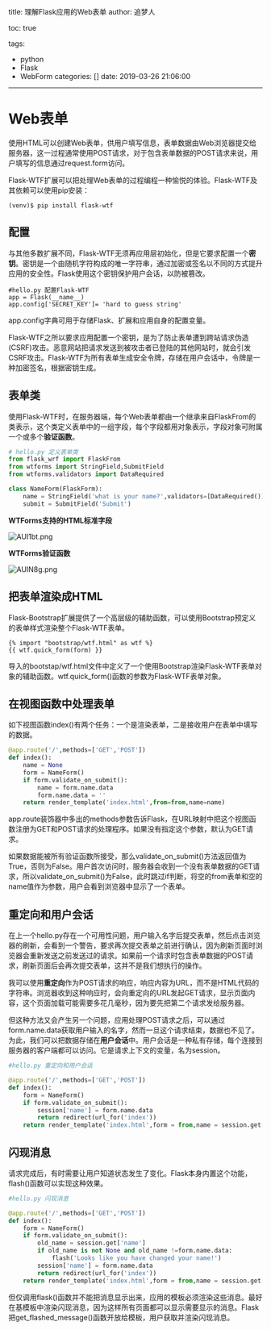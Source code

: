 title: 理解Flask应用的Web表单
author: 追梦人

toc: true

tags:

  - python
  - Flask
  - WebForm
categories: []
date: 2019-03-26 21:06:00

---

# Web表单

使用HTML可以创建Web表单，供用户填写信息，表单数据由Web浏览器提交给服务器，这一过程通常使用POST请求，对于包含表单数据的POST请求来说，用户填写的信息通过request.form访问。

Flask-WTF扩展可以把处理Web表单的过程编程一种愉悦的体验。Flask-WTF及其依赖可以使用pip安装：

```
(venv)$ pip install flask-wtf
```

<!-- more -->

## 配置

与其他多数扩展不同，Flask-WTF无须再应用层初始化，但是它要求配置一个**密钥**。密钥是一个由随机字符构成的唯一字符串，通过加密或签名以不同的方式提升应用的安全性。Flask使用这个密钥保护用户会话，以防被篡改。

```
#hello.py 配置Flask-WTF
app = Flask(__name__)
app.config['SECRET_KEY']= 'hard to guess string'
```

app.config字典可用于存储Flask、扩展和应用自身的配置变量。

Flask-WTF之所以要求应用配置一个密钥，是为了防止表单遭到跨站请求伪造(CSRF)攻击。恶意网站把请求发送到被攻击者已登陆的其他网站时，就会引发CSRF攻击。Flask-WTF为所有表单生成安全令牌，存储在用户会话中，令牌是一种加密签名，根据密钥生成。

## 表单类

使用Flask-WTF时，在服务器端，每个Web表单都由一个继承来自FlaskFrom的类表示，这个类定义表单中的一组字段，每个字段都用对象表示，字段对象可附属一个或多个**验证函数**。

```python
# hello.py 定义表单类
from flask_wrf import FlaskFrom
from wtforms import StringField,SubmitField
from wtforms.validators import DataRequired

class NameForm(FlaskForm):
    name = StringField('what is your name?',validators=[DataRequired()])
    submit = SubmitField('Submit')
```

**WTForms支持的HTML标准字段**

![AUI1bt.png](https://s2.ax1x.com/2019/03/26/AUI1bt.png)

**WTForms验证函数**

![AUIN8g.png](https://s2.ax1x.com/2019/03/26/AUIN8g.png)

## 把表单渲染成HTML

Flask-Bootstrap扩展提供了一个高层级的辅助函数，可以使用Bootstrap预定义的表单样式渲染整个Flask-WTF表单。

```jinja2
{% import "bootstrap/wtf.html" as wtf %}
{{ wtf.quick_form(form) }}
```

导入的bootstap/wtf.html文件中定义了一个使用Bootstrap渲染Flask-WTF表单对象的辅助函数。wtf.quick_form()函数的参数为Flask-WTF表单对象。

## 在视图函数中处理表单

如下视图函数index()有两个任务：一个是渲染表单，二是接收用户在表单中填写的数据。

```python
@app.route('/',methods=['GET','POST'])
def index():
    name = None
    form = NameForm()
    if form.validate_on_submit():
        name = form.name.data
        form.name.data = ''
    return render_template('index.html',from=from,name=name)
```

app.route装饰器中多出的methods参数告诉Flask，在URL映射中把这个视图函数注册为GET和POST请求的处理程序。如果没有指定这个参数，默认为GET请求。

如果数据能被所有验证函数所接受，那么validate_on_submit()方法返回值为True，否则为False。用户首次访问时，服务器会收到一个没有表单数据的GET请求，所以validate_on_submit()为False，此时跳过if判断，将空的from表单和空的name值作为参数，用户会看到浏览器中显示了一个表单。

## 重定向和用户会话

在上一个hello.py存在一个可用性问题，用户输入名字后提交表单，然后点击浏览器的刷新，会看到一个警告，要求再次提交表单之前进行确认，因为刷新页面时浏览器会重新发送之前发送过的请求。如果前一个请求时包含表单数据的POST请求，刷新页面后会再次提交表单，这并不是我们想执行的操作。

我可以使用**重定向**作为POST请求的响应，响应内容为URL，而不是HTML代码的字符串。浏览器收到这种响应时，会向重定向的URL发起GET请求，显示页面内容，这个页面加载可能需要多花几毫秒，因为要先把第二个请求发给服务器。

但这种方法又会产生另一个问题，应用处理POST请求之后，可以通过form.name.data获取用户输入的名字，然而一旦这个请求结束，数据也不见了。为此，我们可以把数据存储在**用户会话**中。用户会话是一种私有存储，每个连接到服务器的客户端都可以访问。它是请求上下文的变量，名为session。

```python
#hello.py 重定向和用户会话

@app.route('/',methods=['GET','POST'])
def index():
    form = NameForm()
    if form.validate_on_submit():
        session['name'] = form.name.data
        return redirect(url_for('index'))
    return render_template('index.html',form = from,name = session.get['name'])
```

## 闪现消息

请求完成后，有时需要让用户知道状态发生了变化。Flask本身内置这个功能，flash()函数可以实现这种效果。

```python
#hello.py 闪现消息

@app.route('/',methods=['GET','POST'])
def index():
    form = NameForm()
    if form.validate_on_submit():
        old_name = session.get['name']
        if old_name is not None and old_name !=form.name.data:
            flash('Looks like you have changed your name!')
        session['name'] = form.name.data
        return redirect(url_for('index'))
    return render_template('index.html',form = from,name = session.get['name'])
```

但仅调用flask()函数并不能把消息显示出来，应用的模板必须渲染这些消息。最好在基模板中渲染闪现消息，因为这样所有页面都可以显示需要显示的消息。Flask把get_flashed_message()函数开放给模板，用户获取并渲染闪现消息。